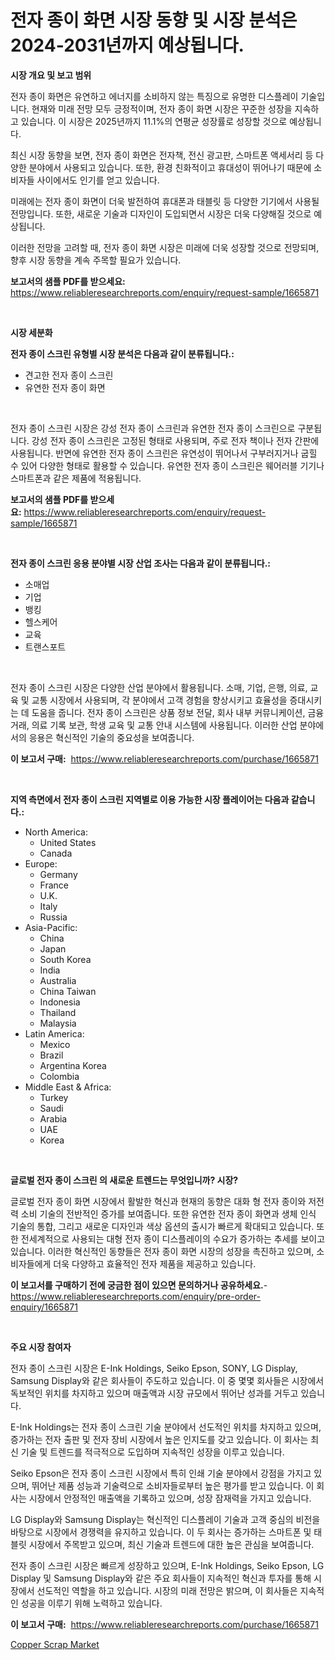 <p><h1>전자 종이 화면 시장 동향 및 시장 분석은 2024-2031년까지 예상됩니다.</h1></p><p><strong>시장 개요 및 보고 범위</strong></p>
<p><p>전자 종이 화면은 유연하고 에너지를 소비하지 않는 특징으로 유명한 디스플레이 기술입니다. 현재와 미래 전망 모두 긍정적이며, 전자 종이 화면 시장은 꾸준한 성장을 지속하고 있습니다. 이 시장은 2025년까지 11.1%의 연평균 성장률로 성장할 것으로 예상됩니다.</p><p>최신 시장 동향을 보면, 전자 종이 화면은 전자책, 전신 광고판, 스마트폰 액세서리 등 다양한 분야에서 사용되고 있습니다. 또한, 환경 친화적이고 휴대성이 뛰어나기 때문에 소비자들 사이에서도 인기를 얻고 있습니다.</p><p>미래에는 전자 종이 화면이 더욱 발전하여 휴대폰과 태블릿 등 다양한 기기에서 사용될 전망입니다. 또한, 새로운 기술과 디자인이 도입되면서 시장은 더욱 다양해질 것으로 예상됩니다.</p><p>이러한 전망을 고려할 때, 전자 종이 화면 시장은 미래에 더욱 성장할 것으로 전망되며, 향후 시장 동향을 계속 주목할 필요가 있습니다.</p></p>
<p><strong>보고서의 샘플 PDF를 받으세요:</strong> <a href="https://www.reliableresearchreports.com/enquiry/request-sample/1665871">https://www.reliableresearchreports.com/enquiry/request-sample/1665871</a></p>
<p>&nbsp;</p>
<p><strong>시장 세분화</strong></p>
<p><strong>전자 종이 스크린 유형별 시장 분석은 다음과 같이 분류됩니다.:</strong></p>
<p><ul><li>견고한 전자 종이 스크린</li><li>유연한 전자 종이 화면</li></ul></p>
<p>&nbsp;</p>
<p><p>전자 종이 스크린 시장은 강성 전자 종이 스크린과 유연한 전자 종이 스크린으로 구분됩니다. 강성 전자 종이 스크린은 고정된 형태로 사용되며, 주로 전자 책이나 전자 간판에 사용됩니다. 반면에 유연한 전자 종이 스크린은 유연성이 뛰어나서 구부러지거나 굽힐 수 있어 다양한 형태로 활용할 수 있습니다. 유연한 전자 종이 스크린은 웨어러블 기기나 스마트폰과 같은 제품에 적용됩니다.</p></p>
<p><strong>보고서의 샘플 PDF를 받으세요:</strong>&nbsp;<a href="https://www.reliableresearchreports.com/enquiry/request-sample/1665871">https://www.reliableresearchreports.com/enquiry/request-sample/1665871</a></p>
<p>&nbsp;</p>
<p><strong> 전자 종이 스크린 응용 분야별 시장 산업 조사는 다음과 같이 분류됩니다.:</strong></p>
<p><ul><li>소매업</li><li>기업</li><li>뱅킹</li><li>헬스케어</li><li>교육</li><li>트랜스포트</li></ul></p>
<p>&nbsp;</p>
<p><p>전자 종이 스크린 시장은 다양한 산업 분야에서 활용됩니다. 소매, 기업, 은행, 의료, 교육 및 교통 시장에서 사용되며, 각 분야에서 고객 경험을 향상시키고 효율성을 증대시키는 데 도움을 줍니다. 전자 종이 스크린은 상품 정보 전달, 회사 내부 커뮤니케이션, 금융 거래, 의료 기록 보관, 학생 교육 및 교통 안내 시스템에 사용됩니다. 이러한 산업 분야에서의 응용은 혁신적인 기술의 중요성을 보여줍니다.</p></p>
<p><strong>이 보고서 구매:</strong>&nbsp; <a href="https://www.reliableresearchreports.com/purchase/1665871">https://www.reliableresearchreports.com/purchase/1665871</a></p>
<p>&nbsp;</p>
<p><strong>지역 측면에서 전자 종이 스크린 지역별로 이용 가능한 시장 플레이어는 다음과 같습니다.:</strong></p>
<p><ul>
    <li>
        North America:
        <ul>
            <li>United States</li>
            <li>Canada</li>
        </ul>
    </li>
    <li>
        Europe:
        <ul>
            <li>Germany</li>
            <li>France</li>
            <li>U.K.</li>
            <li>Italy</li>
            <li>Russia</li>
        </ul>
    </li>
    <li>
        Asia-Pacific:
        <ul>
            <li>China</li>
            <li>Japan</li>
            <li>South Korea</li>
            <li>India</li>
            <li>Australia</li>
            <li>China Taiwan</li>
            <li>Indonesia</li>
            <li>Thailand</li>
            <li>Malaysia</li>
        </ul>
    </li>
    <li>
        Latin America:
        <ul>
            <li>Mexico</li>
            <li>Brazil</li>
            <li>Argentina Korea</li>
            <li>Colombia</li>
        </ul>
    </li>
    <li>
        Middle East & Africa:
        <ul>
            <li>Turkey</li>
            <li>Saudi</li>
            <li>Arabia</li>
            <li>UAE</li>
            <li>Korea</li>
        </ul>
    </li>
    </ul></p>
<p>&nbsp;</p>
<p><strong>글로벌 전자 종이 스크린 의 새로운 트렌드는 무엇입니까? 시장?</strong></p>
<p><p>글로벌 전자 종이 화면 시장에서 활발한 혁신과 현재의 동향은 대화 형 전자 종이와 저전력 소비 기술의 전반적인 증가를 보여줍니다. 또한 유연한 전자 종이 화면과 생체 인식 기술의 통합, 그리고 새로운 디자인과 색상 옵션의 출시가 빠르게 확대되고 있습니다. 또한 전세계적으로 사용되는 대형 전자 종이 디스플레이의 수요가 증가하는 추세를 보이고 있습니다. 이러한 혁신적인 동향들은 전자 종이 화면 시장의 성장을 촉진하고 있으며, 소비자들에게 더욱 다양하고 효율적인 전자 제품을 제공하고 있습니다.</p></p>
<p><strong>이 보고서를 구매하기 전에 궁금한 점이 있으면 문의하거나 공유하세요.</strong>- <a href="https://www.reliableresearchreports.com/enquiry/pre-order-enquiry/1665871">https://www.reliableresearchreports.com/enquiry/pre-order-enquiry/1665871</a></p>
<p>&nbsp;</p>
<p><strong>주요 시장 참여자</strong></p>
<p><p>전자 종이 스크린 시장은 E-Ink Holdings, Seiko Epson, SONY, LG Display, Samsung Display와 같은 회사들이 주도하고 있습니다. 이 중 몇몇 회사들은 시장에서 독보적인 위치를 차지하고 있으며 매출액과 시장 규모에서 뛰어난 성과를 거두고 있습니다.</p><p>E-Ink Holdings는 전자 종이 스크린 기술 분야에서 선도적인 위치를 차지하고 있으며, 증가하는 전자 출판 및 전자 장비 시장에서 높은 인지도를 갖고 있습니다. 이 회사는 최신 기술 및 트렌드를 적극적으로 도입하며 지속적인 성장을 이루고 있습니다.</p><p>Seiko Epson은 전자 종이 스크린 시장에서 특히 인쇄 기술 분야에서 강점을 가지고 있으며, 뛰어난 제품 성능과 기술력으로 소비자들로부터 높은 평가를 받고 있습니다. 이 회사는 시장에서 안정적인 매출액을 기록하고 있으며, 성장 잠재력을 가지고 있습니다.</p><p>LG Display와 Samsung Display는 혁신적인 디스플레이 기술과 고객 중심의 비전을 바탕으로 시장에서 경쟁력을 유지하고 있습니다. 이 두 회사는 증가하는 스마트폰 및 태블릿 시장에서 주목받고 있으며, 최신 기술과 트렌드에 대한 높은 관심을 보여줍니다.</p><p>전자 종이 스크린 시장은 빠르게 성장하고 있으며, E-Ink Holdings, Seiko Epson, LG Display 및 Samsung Display와 같은 주요 회사들이 지속적인 혁신과 투자를 통해 시장에서 선도적인 역할을 하고 있습니다. 시장의 미래 전망은 밝으며, 이 회사들은 지속적인 성공을 이루기 위해 노력하고 있습니다.</p></p>
<p><strong>이 보고서 구매:</strong>&nbsp;&nbsp;<a href="https://www.reliableresearchreports.com/purchase/1665871">https://www.reliableresearchreports.com/purchase/1665871</a></p>
<p><p><a href="https://eight-handstand-8fb.notion.site/Copper-Scrap-Market-Size-and-Growth-Market-Segmentation-Regional-and-Country-Breakdowns-and-Marke-f7484653ce45413296cf2ef2f3bc1426">Copper Scrap Market</a></p></p>
